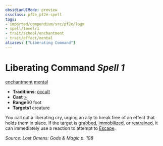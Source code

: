 ```yaml
---
obsidianUIMode: preview
cssclass: pf2e,pf2e-spell
tags:
- imported/compendium/src/pf2e/logm
- spell/level/1
- trait/school/enchantment
- trait/effect/mental
aliases: ["Liberating Command"]
---
```

# Liberating Command *Spell 1*   
[enchantment](enchantment.md)  [mental](mental.md)  

- **Traditions**: [occult](occult.md)
- **Cast** [>](chapter-9-playing-the-game.md#Actions "Single Action") 
- **Range**60 foot
- **Targets**1 creature

You call out a liberating cry, urging an ally to break free of an effect that holds them in place. If the target is [grabbed](conditions.md#Grabbed), [immobilized](conditions.md#Immobilized), or [restrained](conditions.md#Restrained), it can immediately use a reaction to attempt to [Escape](escape.md).

*Source: Lost Omens: Gods & Magic p. 108*